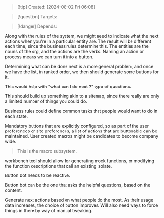 
>[!tip] Created: [2024-08-02 Fri 06:08]

>[!question] Targets: 

>[!danger] Depends: 

Along with the rules of the system, we might need to indicate what the next actions when you're in a particular entity are.  The result will be different each time, since the business rules determine this.  The entities are the nouns of the org, and the actions are the verbs.  Naming an action or process means we can turn it into a button.

Determining what can be done next is a more general problem, and once we have the list, in ranked order, we then should generate some buttons for it.

This would help with "what can I do next ?" type of questions.

This should build up something akin to a sitemap, since there really are only a limited number of things you could do.

Business rules could define common tasks that people would want to do in each state.

Mandatory buttons that are explicitly configured, so as part of the user preferences or site preferences, a list of actions that are buttonable can be maintained.
User created macros might be candidates to become company wide.

> This is the macro subsystem.

workbench tool should allow for generating mock functions, or modifying the function descriptions that call an existing isolate.

Button bot needs to be reactive.

Button bot can be the one that asks the helpful questions, based on the content.

Generate next actions based on what people do the most.
As their usage data increases, the choice of button improves.
Will also need ways to force things in there by way of manual tweaking.
